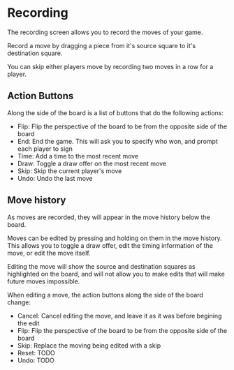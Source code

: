 # Recording

The recording screen allows you to record the moves of your game.

Record a move by dragging a piece from it's source square to it's destination square.

You can skip either players move by recording two moves in a row for a player.

## Action Buttons

Along the side of the board is a list of buttons that do the following actions:

- Flip: Flip the perspective of the board to be from the opposite side of the board
- End: End the game. This will ask you to specify who won, and prompt each player to sign
- Time: Add a time to the most recent move
- Draw: Toggle a draw offer on the most recent move
- Skip: Skip the current player's move
- Undo: Undo the last move

## Move history

As moves are recorded, they will appear in the move history below the board.

Moves can be edited by pressing and holding on them in the move history. This allows you
to toggle a draw offer, edit the timing information of the move, or edit the move itself.

Editing the move will show the source and destination squares as highlighted on the board,
and will not allow you to make edits that will make future moves impossible.

When editing a move, the action buttons along the side of the board change:

- Cancel: Cancel editing the move, and leave it as it was before begining the edit
- Flip: Flip the perspective of the board to be from the opposite side of the board
- Skip: Replace the moving being edited with a skip
- Reset: TODO
- Undo: TODO
